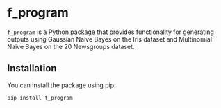 # f_program

`f_program` is a Python package that provides functionality for generating outputs using Gaussian Naive Bayes on the Iris dataset and Multinomial Naive Bayes on the 20 Newsgroups dataset.

## Installation

You can install the package using pip:

```sh
pip install f_program
